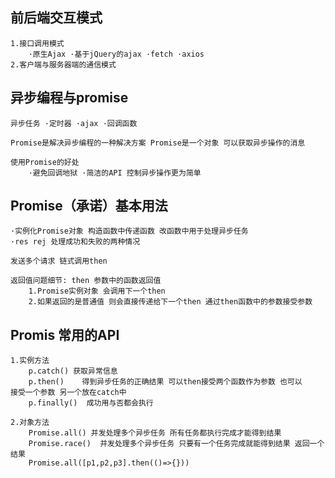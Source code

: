 ## 前后端交互模式
    1.接口调用模式
        ·原生Ajax ·基于jQuery的ajax ·fetch ·axios
    2.客户端与服务器端的通信模式

## 异步编程与promise
    异步任务 ·定时器 ·ajax ·回调函数

    Promise是解决异步编程的一种解决方案 Promise是一个对象 可以获取异步操作的消息

    使用Promise的好处
        ·避免回调地狱 ·简洁的API 控制异步操作更为简单

## Promise（承诺）基本用法
    ·实例化Promise对象 构造函数中传递函数 改函数中用于处理异步任务
    ·res rej 处理成功和失败的两种情况

    发送多个请求 链式调用then 

    返回值问题细节: then 参数中的函数返回值 
        1.Promise实例对象 会调用下一个then
        2.如果返回的是普通值 则会直接传递给下一个then 通过then函数中的参数接受参数


## Promis 常用的API
    1.实例方法
        p.catch() 获取异常信息
        p.then()    得到异步任务的正确结果 可以then接受两个函数作为参数 也可以          接受一个参数 另一个放在catch中
        p.finally()  成功用与否都会执行

    2.对象方法
        Promise.all() 并发处理多个异步任务 所有任务都执行完成才能得到结果
        Promise.race()  并发处理多个异步任务 只要有一个任务完成就能得到结果 返回一个结果
        Promise.all([p1,p2,p3].then(()=>{}))